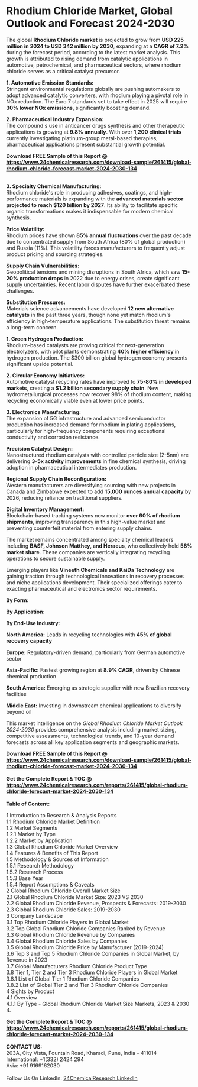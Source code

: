 <h1>Rhodium Chloride Market, Global Outlook and Forecast 2024-2030</h1><p>The global <strong>Rhodium Chloride market</strong> is projected to grow from <strong>USD 225 million in 2024 to USD 342 million by 2030</strong>, expanding at a <strong>CAGR of 7.2%</strong> during the forecast period, according to the latest market analysis. This growth is attributed to rising demand from catalytic applications in automotive, petrochemical, and pharmaceutical sectors, where rhodium chloride serves as a critical catalyst precursor.</p><p><strong>1. Automotive Emission Standards:</strong><br>
Stringent environmental regulations globally are pushing automakers to adopt advanced catalytic converters, with rhodium playing a pivotal role in NOx reduction. The Euro 7 standards set to take effect in 2025 will require <strong>30% lower NOx emissions</strong>, significantly boosting demand.</p><p><strong>2. Pharmaceutical Industry Expansion:</strong><br>
The compound's use in anticancer drugs synthesis and other therapeutic applications is growing at <strong>9.8% annually</strong>. With over <strong>1,200 clinical trials</strong> currently investigating platinum-group metal-based therapies, pharmaceutical applications present substantial growth potential.</p><div><b>Download FREE Sample of this Report @ 
            <a href="https://www.24chemicalresearch.com/download-sample/261415/global-rhodium-chloride-forecast-market-2024-2030-134">
            https://www.24chemicalresearch.com/download-sample/261415/global-rhodium-chloride-forecast-market-2024-2030-134</a></b></div><br><p><strong>3. Specialty Chemical Manufacturing:</strong><br>
Rhodium chloride's role in producing adhesives, coatings, and high-performance materials is expanding with the <strong>advanced materials sector projected to reach $120 billion by 2027</strong>. Its ability to facilitate specific organic transformations makes it indispensable for modern chemical synthesis.</p><p><strong>Price Volatility:</strong><br>
Rhodium prices have shown <strong>85% annual fluctuations</strong> over the past decade due to concentrated supply from South Africa (80% of global production) and Russia (11%). This volatility forces manufacturers to frequently adjust product pricing and sourcing strategies.</p><p><strong>Supply Chain Vulnerabilities:</strong><br>
Geopolitical tensions and mining disruptions in South Africa, which saw <strong>15-20% production drops</strong> in 2022 due to energy crises, create significant supply uncertainties. Recent labor disputes have further exacerbated these challenges.</p><p><strong>Substitution Pressures:</strong><br>
Materials science advancements have developed <strong>12 new alternative catalysts</strong> in the past three years, though none yet match rhodium's efficiency in high-temperature applications. The substitution threat remains a long-term concern.</p><p><strong>1. Green Hydrogen Production:</strong><br>
Rhodium-based catalysts are proving critical for next-generation electrolyzers, with pilot plants demonstrating <strong>40% higher efficiency</strong> in hydrogen production. The $300 billion global hydrogen economy presents significant upside potential.</p><p><strong>2. Circular Economy Initiatives:</strong><br>
Automotive catalyst recycling rates have improved to <strong>75-80% in developed markets</strong>, creating a <strong>$1.2 billion secondary supply chain</strong>. New hydrometallurgical processes now recover 98% of rhodium content, making recycling economically viable even at lower price points.</p><p><strong>3. Electronics Manufacturing:</strong><br>
The expansion of 5G infrastructure and advanced semiconductor production has increased demand for rhodium in plating applications, particularly for high-frequency components requiring exceptional conductivity and corrosion resistance.</p><p><strong>Precision Catalyst Design:</strong><br>
Nanostructured rhodium catalysts with controlled particle size (2-5nm) are delivering <strong>3-5x activity improvements</strong> in fine chemical synthesis, driving adoption in pharmaceutical intermediates production.</p><p><strong>Regional Supply Chain Reconfiguration:</strong><br>
Western manufacturers are diversifying sourcing with new projects in Canada and Zimbabwe expected to add <strong>15,000 ounces annual capacity</strong> by 2026, reducing reliance on traditional suppliers.</p><p><strong>Digital Inventory Management:</strong><br>
Blockchain-based tracking systems now monitor <strong>over 60% of rhodium shipments</strong>, improving transparency in this high-value market and preventing counterfeit material from entering supply chains.</p><p>The market remains concentrated among specialty chemical leaders including <strong>BASF, Johnson Matthey, and Heraeus</strong>, who collectively hold <strong>58% market share</strong>. These companies are vertically integrating recycling operations to secure sustainable supply.</p><p>Emerging players like <strong>Vineeth Chemicals and KaiDa Technology</strong> are gaining traction through technological innovations in recovery processes and niche applications development. Their specialized offerings cater to exacting pharmaceutical and electronics sector requirements.</p><p><strong>By Form:</strong></p><p><strong>By Application:</strong></p><p><strong>By End-Use Industry:</strong></p><p><strong>North America:</strong> Leads in recycling technologies with <strong>45% of global recovery capacity</strong></p><p><strong>Europe:</strong> Regulatory-driven demand, particularly from German automotive sector</p><p><strong>Asia-Pacific:</strong> Fastest growing region at <strong>8.9% CAGR</strong>, driven by Chinese chemical production</p><p><strong>South America:</strong> Emerging as strategic supplier with new Brazilian recovery facilities</p><p><strong>Middle East:</strong> Investing in downstream chemical applications to diversify beyond oil</p><p>This market intelligence on the <em>Global Rhodium Chloride Market Outlook 2024-2030</em> provides comprehensive analysis including market sizing, competitive assessments, technological trends, and 10-year demand forecasts across all key application segments and geographic markets.</p><div><b>Download FREE Sample of this Report @ 
            <a href="https://www.24chemicalresearch.com/download-sample/261415/global-rhodium-chloride-forecast-market-2024-2030-134">
            https://www.24chemicalresearch.com/download-sample/261415/global-rhodium-chloride-forecast-market-2024-2030-134</a></b></div><br><div><b>Get the Complete Report & TOC @ 
            <a href="https://www.24chemicalresearch.com/reports/261415/global-rhodium-chloride-forecast-market-2024-2030-134">
            https://www.24chemicalresearch.com/reports/261415/global-rhodium-chloride-forecast-market-2024-2030-134</a></b></div><br>
            <b>Table of Content:</b><p>1 Introduction to Research & Analysis Reports<br />
    1.1 Rhodium Chloride Market Definition<br />
    1.2 Market Segments<br />
        1.2.1 Market by Type<br />
        1.2.2 Market by Application<br />
    1.3 Global Rhodium Chloride Market Overview<br />
    1.4 Features & Benefits of This Report<br />
    1.5 Methodology & Sources of Information<br />
        1.5.1 Research Methodology<br />
        1.5.2 Research Process<br />
        1.5.3 Base Year<br />
        1.5.4 Report Assumptions & Caveats<br />
2 Global Rhodium Chloride Overall Market Size<br />
    2.1 Global Rhodium Chloride Market Size: 2023 VS 2030<br />
    2.2 Global Rhodium Chloride Revenue, Prospects & Forecasts: 2019-2030<br />
    2.3 Global Rhodium Chloride Sales: 2019-2030<br />
3 Company Landscape<br />
    3.1 Top Rhodium Chloride Players in Global Market<br />
    3.2 Top Global Rhodium Chloride Companies Ranked by Revenue<br />
    3.3 Global Rhodium Chloride Revenue by Companies<br />
    3.4 Global Rhodium Chloride Sales by Companies<br />
    3.5 Global Rhodium Chloride Price by Manufacturer (2019-2024)<br />
    3.6 Top 3 and Top 5 Rhodium Chloride Companies in Global Market, by Revenue in 2023<br />
    3.7 Global Manufacturers Rhodium Chloride Product Type<br />
    3.8 Tier 1, Tier 2 and Tier 3 Rhodium Chloride Players in Global Market<br />
        3.8.1 List of Global Tier 1 Rhodium Chloride Companies<br />
        3.8.2 List of Global Tier 2 and Tier 3 Rhodium Chloride Companies<br />
4 Sights by Product<br />
    4.1 Overview<br />
        4.1.1 By Type - Global Rhodium Chloride Market Size Markets, 2023 & 2030<br />
        4.</p><div><b>Get the Complete Report & TOC @ 
            <a href="https://www.24chemicalresearch.com/reports/261415/global-rhodium-chloride-forecast-market-2024-2030-134">
            https://www.24chemicalresearch.com/reports/261415/global-rhodium-chloride-forecast-market-2024-2030-134</a></b></div><br><b>CONTACT US:</b><br>
            203A, City Vista, Fountain Road, Kharadi, Pune, India - 411014<br>
            International: +1(332) 2424 294<br>
            Asia: +91 9169162030 <br><br>
            Follow Us On LinkedIn: <a href="https://www.linkedin.com/company/24chemicalresearch/">24ChemicalResearch LinkedIn</a>
